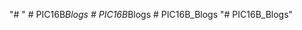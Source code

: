 "# <your-repository-name>" 
#   P I C 1 6 B _ B l o g s  
 #   P I C 1 6 B _ B l o g s  
 #   P I C 1 6 B _ B l o g s  
 "# PIC16B_Blogs" 
